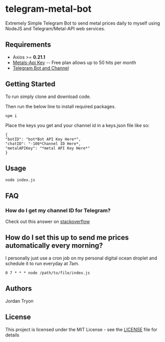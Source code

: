 # telegram-metal-bot

Extremely Simple Telegram Bot to send metal prices daily to myself using NodeJS and Telegram/Metal-API web services.

## Requirements

- Axios >= **0.21.1**
- [Metals-Api Key](https://metals-api.com/) -- Free plan allows up to 50 hits per month
- [Telegram Bot and Channel](https://core.telegram.org/bots)

## Getting Started

To run simply clone and download code.

Then run the below line to install required packages.

```
npm i
```

Place the keys you get and your channel id in a keys.json file like so:

```
{
"botID": "bot*Bot API Key Here*",
"chatID": "-100*Channel ID Here*,
"metalAPIKey": "*metal API Key Here*"
}
```

## Usage

```
node index.js
```

## FAQ

### How do I get my channel ID for Telegram?

Check out this answer on [stackoverflow](https://stackoverflow.com/a/33862907/4712724)

## How do I set this up to send me prices automatically every morning?

I personally just use a cron job on my personal digital ocean droplet and schedule it to run everyday at 7am.

```
0 7 * * * node /path/to/file/index.js
```

## Authors

Jordan Tryon

## License

This project is licensed under the MIT License - see the [LICENSE](LICENSE) file for details
